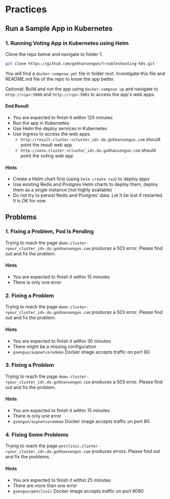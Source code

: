# Practices

## Run a Sample App in Kubernetes

### 1. Running Voting App in Kubernetes using Helm

Clone the repo below and navigate to folder 1.

```bash
git clone https://github.com/gokhansengun/troubleshooting-k8s.git
```

You will find a `docker-compose.yml` file in folder root. Investigate this file and README.md file of the repo to know the app better.

Optional: Build and run the app using `docker-compose up` and navigate to `http://<ip>:5000` and `http://<ip>:5001` to access the app's web apps.

#### End Result

- You are expected to finish it within 120 minutes
- Run the app in Kubernetes
- Use Helm the deploy services in Kubernetes
- Use ingress to access the web apps.
  - `http://result.cluster-<cluster_id>.do.gokhansengun.com` should point the result web app
  - `http://vote.cluster-<cluster_id>.do.gokhansengun.com` should point the voting web app

#### Hints

- Create a Helm chart first (using `helm create xxx`) to deploy apps
- Use existing Redis and Postgres Helm charts to deploy them, deploy them as a single instance (not highly available)
- Do not try to persist Redis and Postgres' data. Let it be lost if restarted. It is OK for now.

## Problems

### 1. Fixing a Problem, Pod Is Pending

Trying to reach the page `demo.cluster-<your_cluster_id>.do.gokhansengun.com` produces a 503 error. Please find out and fix the problem.

#### Hints

- You are expected to finish it within 15 minutes
- There is only one error

### 2. Fixing a Problem

Trying to reach the page `demo.cluster-<your_cluster_id>.do.gokhansengun.com` produces a 503 error. Please find out and fix the problem.

#### Hints

- You are expected to finish it within 30 minutes
- There might be a missing configuration
- `gsengun/aspnetcoredemo` Docker image accepts traffic on port 80

### 3. Fixing a Problem

Trying to reach the page `demo.cluster-<your_cluster_id>.do.gokhansengun.com` produces a 503 error. Please find out and fix the problem.

#### Hints

- You are expected to finish it within 15 minutes
- There is only one error
- `gsengun/aspnetcoredemo` Docker image accepts traffic on port 80

### 4. Fixing Some Problems

Trying to reach the page `petclinic.cluster-<your_cluster_id>.do.gokhansengun.com` produces errors. Please find out and fix the problems.

#### Hints

- You are expected to finish it within 25 minutes
- There are more than one error
- `gsengun/petclinic` Docker image accepts traffic on port 8080

